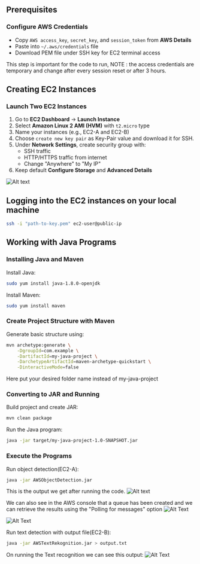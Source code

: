 ## Prerequisites

### Configure AWS Credentials
- Copy `AWS access_key`, `secret_key`, and `session_token` from **AWS Details**
- Paste into `~/.aws/credentials` file
- Download PEM file under SSH key for EC2 terminal access

This step is important for the code to run, NOTE : the access credentials are temporary and change after every session reset or after 3 hours.

## Creating EC2 Instances

### Launch Two EC2 Instances
1. Go to **EC2 Dashboard** → **Launch Instance**
2. Select **Amazon Linux 2 AMI (HVM)** with `t2.micro` type
3. Name your instances (e.g., EC2-A and EC2-B)
4. Choose `create new key pair` as Key-Pair value and download it for SSH.
5. Under **Network Settings**, create security group with:
   - SSH traffic
   - HTTP/HTTPS traffic from internet
   - Change "Anywhere" to "My IP"
6. Keep default **Configure Storage** and **Advanced Details**

![Alt text](Screenshot-2024-10-26-011409.png)

## Logging into the EC2 instances on your local machine

```bash
ssh -i "path-to-key.pem" ec2-user@public-ip
```

## Working with Java Programs

### Installing Java and Maven

Install Java:
```bash
sudo yum install java-1.8.0-openjdk
```

Install Maven:
```bash
sudo yum install maven
```

### Create Project Structure with Maven
Generate basic structure using:
```bash
mvn archetype:generate \
    -DgroupId=com.example \
    -DartifactId=my-java-project \
    -DarchetypeArtifactId=maven-archetype-quickstart \
    -DinteractiveMode=false
```

Here put your desired folder name instead of my-java-project

### Converting to JAR and Running
Build project and create JAR:
```bash
mvn clean package
```

Run the Java program:
```bash
java -jar target/my-java-project-1.0-SNAPSHOT.jar
```

### Execute the Programs
Run object detection(EC2-A):
```bash
java -jar AWSObjectDetection.jar
```

This is the output we get after running the code.
![Alt text](Screenshot-2024-10-26-010910.png)

We can also see in the AWS console that a queue has been created and we can retrieve the results using the "Polling for messages" option
![Alt Text](Screenshot-2024-10-26-010926.png)

![Alt Text](Screenshot-2024-10-26-010939.png)


Run text detection with output file(EC2-B):
```bash
java -jar AWSTextRekognition.jar > output.txt
```

On running the Text recognition we can see this output:
![Alt Text](Screenshot-2024-10-26-011232.png)

